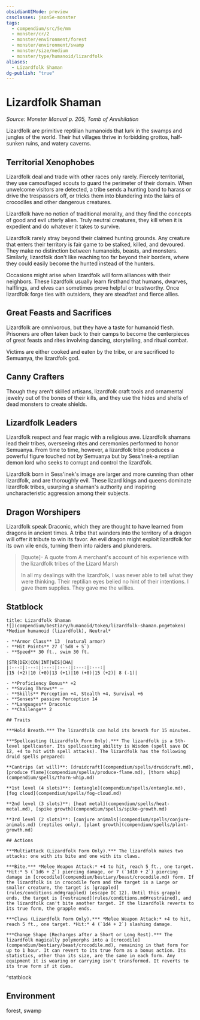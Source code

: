 ```yaml
---
obsidianUIMode: preview
cssclasses: json5e-monster
tags:
  - compendium/src/5e/mm
  - monster/cr/2
  - monster/environment/forest
  - monster/environment/swamp
  - monster/size/medium
  - monster/type/humanoid/lizardfolk
aliases:
  - Lizardfolk Shaman
dg-publish: "true"
---
```

# Lizardfolk Shaman
*Source: Monster Manual p. 205, Tomb of Annihilation*  

Lizardfolk are primitive reptilian humanoids that lurk in the swamps and jungles of the world. Their hut villages thrive in forbidding grottos, half-sunken ruins, and watery caverns.

## Territorial Xenophobes

Lizardfolk deal and trade with other races only rarely. Fiercely territorial, they use camouflaged scouts to guard the perimeter of their domain. When unwelcome visitors are detected, a tribe sends a hunting band to harass or drive the trespassers off, or tricks them into blundering into the lairs of crocodiles and other dangerous creatures.

Lizardfolk have no notion of traditional morality, and they find the concepts of good and evil utterly alien. Truly neutral creatures, they kill when it is expedient and do whatever it takes to survive.

Lizardfolk rarely stray beyond their claimed hunting grounds. Any creature that enters their territory is fair game to be stalked, killed, and devoured. They make no distinction between humanoids, beasts, and monsters. Similarly, lizardfolk don't like reaching too far beyond their borders, where they could easily become the hunted instead of the hunters.

Occasions might arise when lizardfolk will form alliances with their neighbors. These lizardfolk usually learn firsthand that humans, dwarves, halflings, and elves can sometimes prove helpful or trustworthy. Once lizardfolk forge ties with outsiders, they are steadfast and fierce allies.

## Great Feasts and Sacrifices

Lizardfolk are omnivorous, but they have a taste for humanoid flesh. Prisoners are often taken back to their camps to become the centerpieces of great feasts and rites involving dancing, storytelling, and ritual combat.

Victims are either cooked and eaten by the tribe, or are sacrificed to Semuanya, the lizardfolk god.

## Canny Crafters

Though they aren't skilled artisans, lizardfolk craft tools and ornamental jewelry out of the bones of their kills, and they use the hides and shells of dead monsters to create shields.

## Lizardfolk Leaders

Lizardfolk respect and fear magic with a religious awe. Lizardfolk shamans lead their tribes, overseeing rites and ceremonies performed to honor Semuanya. From time to time, however, a lizardfolk tribe produces a powerful figure touched not by Semuanya but by Sess'inek-a reptilian demon lord who seeks to corrupt and control the lizardfolk.

Lizardfolk born in Sess'inek's image are larger and more cunning than other lizardfolk, and are thoroughly evil. These lizard kings and queens dominate lizardfolk tribes, usurping a shaman's authority and inspiring uncharacteristic aggression among their subjects.

## Dragon Worshipers

Lizardfolk speak Draconic, which they are thought to have learned from dragons in ancient times. A tribe that wanders into the territory of a dragon will offer it tribute to win its favor. An evil dragon might exploit lizardfolk for its own vile ends, turning them into raiders and plunderers.

> [!quote]- A quote from A merchant's account of his experience with the lizardfolk tribes of the Lizard Marsh  
> 
> In all my dealings with the lizardfolk, I was never able to tell what they were thinking. Their reptilian eyes belied no hint of their intentions. I gave them supplies. They gave me the willies.


## Statblock

```ad-statblock
title: Lizardfolk Shaman
![](compendium/bestiary/humanoid/token/lizardfolk-shaman.png#token)
*Medium humanoid (lizardfolk), Neutral*

- **Armor Class** 13  (natural armor)
- **Hit Points** 27 (`5d8 + 5`)
- **Speed** 30 ft., swim 30 ft.

|STR|DEX|CON|INT|WIS|CHA|
|:---:|:---:|:---:|:---:|:---:|:---:|
|15 (+2)|10 (+0)|13 (+1)|10 (+0)|15 (+2)| 8 (-1)|

- **Proficiency Bonus** +2
- **Saving Throws** ⏤
- **Skills** Perception +4, Stealth +4, Survival +6
- **Senses** passive Perception 14
- **Languages** Draconic
- **Challenge** 2

## Traits

***Hold Breath.*** The lizardfolk can hold its breath for 15 minutes.

***Spellcasting (Lizardfolk Form Only).*** The lizardfolk is a 5th-level spellcaster. Its spellcasting ability is Wisdom (spell save DC 12, +4 to hit with spell attacks). The lizardfolk has the following druid spells prepared:

**Cantrips (at will)**: [druidcraft](compendium/spells/druidcraft.md), [produce flame](compendium/spells/produce-flame.md), [thorn whip](compendium/spells/thorn-whip.md)

**1st level (4 slots)**: [entangle](compendium/spells/entangle.md), [fog cloud](compendium/spells/fog-cloud.md)

**2nd level (3 slots)**: [heat metal](compendium/spells/heat-metal.md), [spike growth](compendium/spells/spike-growth.md)

**3rd level (2 slots)**: [conjure animals](compendium/spells/conjure-animals.md) (reptiles only), [plant growth](compendium/spells/plant-growth.md)

## Actions

***Multiattack (Lizardfolk Form Only).*** The lizardfolk makes two attacks: one with its bite and one with its claws.

***Bite.*** *Melee Weapon Attack:* +4 to hit, reach 5 ft., one target. *Hit:* 5 (`1d6 + 2`) piercing damage, or 7 (`1d10 + 2`) piercing damage in [crocodile](compendium/bestiary/beast/crocodile.md) form. If the lizardfolk is in crocodile form and the target is a Large or smaller creature, the target is [grappled](rules/conditions.md#grappled) (escape DC 12). Until this grapple ends, the target is [restrained](rules/conditions.md#restrained), and the lizardfolk can't bite another target. If the lizardfolk reverts to its true form, the grapple ends.

***Claws (Lizardfolk Form Only).*** *Melee Weapon Attack:* +4 to hit, reach 5 ft., one target. *Hit:* 4 (`1d4 + 2`) slashing damage.

***Change Shape (Recharges after a Short or Long Rest).*** The lizardfolk magically polymorphs into a [crocodile](compendium/bestiary/beast/crocodile.md), remaining in that form for up to 1 hour. It can revert to its true form as a bonus action. Its statistics, other than its size, are the same in each form. Any equipment it is wearing or carrying isn't transformed. It reverts to its true form if it dies.
```
^statblock

## Environment

forest, swamp